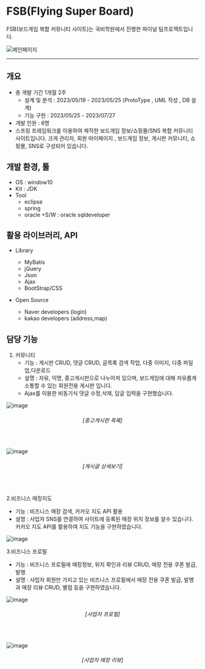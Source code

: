 # FSB(Flying Super Board)

FSB(보드게임 복합 커뮤니티 사이트)는 국비학원에서 진행한 파이널 팀프로젝트입니다.

![메인페이지](https://github.com/dadomee/FSB/assets/137809118/1d847855-81c2-4a3b-baac-9c59cce5654a)

----

## 개요

+ 총 개발 기간 1개월 2주
    + 설계 및 분석 : 2023/05/19 - 2023/05/25 (ProtoType , UML 작성 , DB 설계)
    + 기능 구현 : 2023/05/25 - 2023/07/27
+ 개발 인원 : 6명
+ 스프링 프레임워크를 이용하여 제작한 보드게임 정보/쇼핑몰/SNS 복합 커뮤니티 사이트입니다.
    크게 관리자, 회원 마이페이지 , 보드게임 정보, 게시판 커뮤니티, 쇼핑몰, SNS로 구성되어 있습니다.

## 개발 환경, 툴

+ OS : window10
+ Kit : JDK
+ Tool
  + eclipse
  + spring
  + oracle
+S/W : oracle sqldeveloper

## 활용 라이브러리, API

+ Library
  + MyBatis
  + jQuery
  + Json
  + Ajax
  + BootStrap/CSS
 
+ Open Source
   + Naver developers (login)
   + kakao developers (address,map)

## 담당 기능

1. 커뮤니티
   + 기능 : 게시판 CRUD, 댓글 CRUD, 글목록 검색 작업, 다중 이미지, 다중 파일 업,다운로드
   + 설명 : 자유, 익명, 중고게시판으로 나누어져 있으며,
      보드게임에 대해 자유롭게 소통할 수 있는 회원전용 게시판 입니다.
   + Ajax를 이용한 비동기식 댓글 수정,삭제, 답글 입력을 구현했습니다.

![image](https://github.com/dadomee/FSB/assets/137809118/f9ec9517-a3a8-4d6a-a9a6-26e53005a793)
<br>
<div align="center"><h6>[중고게시판 목록]</h6></div>
<br>

![image](https://github.com/dadomee/FSB/assets/137809118/8e5deeaf-894f-4d81-934d-7ed114df67d9)
<br>
<div align="center"><h6>[게시글 상세보기]</h6></div>
<br>

2.비즈니스 매장지도
  + 기능 : 비즈니스 매장 검색, 카카오 지도 API 활용
  + 설명 : 사업자 SNS를 연결하여 사이트에 등록된 매장 위치 정보를 알수 있습니다.
          카카오 지도 API를 활용하여 지도 기능을 구현하였습니다.

![image](https://github.com/dadomee/FSB/assets/137809118/dd3d2618-1b5f-4fe8-9788-acc169f66fc7)

3.비즈니스 프로필
  + 기능 : 비즈니스 프로필에 매장정보, 위치 확인과 리뷰 CRUD, 매장 전용 쿠폰 발급, 발행
  + 설명 : 사업자 회원만 가지고 있는 비즈니스 프로필에서 매장 전용 쿠폰 발급, 발행과
           매장 리뷰 CRUD, 별점 등을 구현하였습니다.

![image](https://github.com/dadomee/FSB/assets/137809118/7b3de1cc-d425-4282-8306-6b9adb33a1d3)
<br>
<div align="center"><h6>[사업자 프로필]</h6></div>
<br>

![image](https://github.com/dadomee/FSB/assets/137809118/b8a2009c-fdc6-4955-8371-358fddd748cd)
<br>
<div align="center"><h6>[사업자 매장 리뷰]</h6></div>
<br>


